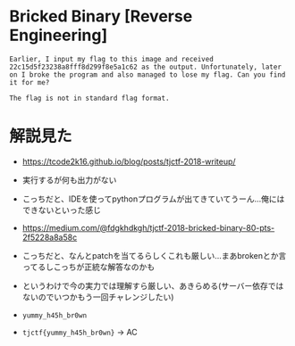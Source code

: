 # Bricked Binary [Reverse Engineering]
```
Earlier, I input my flag to this image and received 22c15d5f23238a8fff8d299f8e5a1c62 as the output. Unfortunately, later on I broke the program and also managed to lose my flag. Can you find it for me?

The flag is not in standard flag format.
```

# 解説見た
- https://tcode2k16.github.io/blog/posts/tjctf-2018-writeup/
- 実行するが何も出力がない
- こっちだと、IDEを使ってpythonプログラムが出てきていてうーん…俺にはできないといった感じ



- https://medium.com/@fdgkhdkgh/tjctf-2018-bricked-binary-80-pts-2f5228a8a58c
- こっちだと、なんとpatchを当てるらしくこれも厳しい…まあbrokenとか言ってるしこっちが正統な解答なのかも


- というわけで今の実力では理解すら厳しい、あきらめる(サーバー依存ではないのでいつかもう一回チャレンジしたい)
- `yummy_h45h_br0wn`
- `tjctf{yummy_h45h_br0wn}` -> AC
